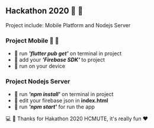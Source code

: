 ## Hackathon 2020 :tada: :tada:

Project include: Mobile Platform and Nodejs Server

### Project Mobile :snail: :snail:
- :rocket: run ***'flutter pub get'*** on terminal in project
- :rocket: add your ***'Firebase SDK'*** to project
- :rocket: run on your device

### Project Nodejs Server
- :rocket: run ***'npm install'*** on terminal in project
- :rocket: edit your firebase json in **index.html**
- :rocket: run ***'npm start'*** for run the app

:computer: :school: Thanks for Hakathon 2020 HCMUTE, it's really fun :heart:
